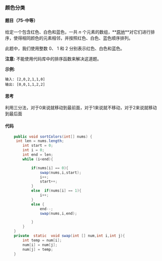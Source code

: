 ###  颜色分类

####  题目（75-中等）

给定一个包含红色、白色和蓝色，一共 *n* 个元素的数组，**[原地](https://baike.baidu.com/item/原地算法)**对它们进行排序，使得相同颜色的元素相邻，并按照红色、白色、蓝色顺序排列。

此题中，我们使用整数 0、 1 和 2 分别表示红色、白色和蓝色。

**注意:**
不能使用代码库中的排序函数来解决这道题。

**示例:**

```
输入: [2,0,2,1,1,0]
输出: [0,0,1,1,2,2]
```

####  思考

利用三分法，对于0来说就移动到最前面，对于1来说就不移动，对于2来说就移动到最后面

####  代码

```java
    public void sortColors(int[] nums) {
     int len = nums.length;
        int start = 0;
        int i = 0;
        int end = len;
        while (i<end){

            if(nums[i] == 0){
                swap(nums,i,start);
                i++;
                start++;
            }
            else  if(nums[i] == 1){
                i++;
            }
            else {
                end--;
                swap(nums,i,end);

            }
        }
    }
    private  static  void swap(int [] num,int i,int j){
        int temp = num[i];
        num[i] = num[j];
        num[j] = temp;
    }
```

